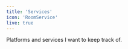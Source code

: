 ```yaml
---
title: 'Services'
icon: 'RoomService'
live: true
---
```


Platforms and services I want to keep track of.
